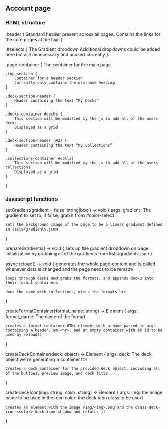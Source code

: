 ## Account page

### HTML structure

.header {
    Standard header present across all pages. Contains the links for the core pages at the top.
}

.#selects {
	The Gradient dropdown
	Additional dropdowns could be added here but are unnecessary and unused currently
}

.page-container {
	The container for the main page

	.top-section {
		Container for a header section
		Currently only contains the username heading
	}

	.deck-section-header {
		Header containing the text “My Decks”
	}

	.decks-container #decks {
		This section will be modified by the js to add all of the users decks
		Displayed as a grid
	}

	.deck-section-header (#2) {
		Header containing the text “My Collections”
	}

	.collections-container #colls{
		This section will be modified by the js to add all of the users collections
		Displayed as a grid
	}

}

### Javascript functions

setGradient(gradient = false: string|bool) -> void {
    args:
        gradient: The gradient to set to, if false, grab it from #color-select

    sets the background image of the page to be a linear gradient defined in lists/gradients.json
}

prepareGradients() -> void {
    sets up the gradient dropdown on page initialization by grabbing all of the gradients from lists/gradients.json
}

async reload() -> void {
    generates the whole page content and is called whenever data is changed and the page needs to be remade

    loops through decks and grabs the formats, and appends decks into their format containers

    does the same with collections, minus the formats bit
}

createFormatContainer(format_name: string) -> Element {
    args:
        format_name: The name of the format
    
    creates a format container HTML element with a name passed in args containing a header, an <hr>, and an empty container with an id to be used by reload()
}

createDeckContainer(deck: object) -> Element {
    args:
        deck: The deck object we're generating a container for
    
    Creates a deck container for the provided deck object, including all of the buttons, preview image, and deck title
}

createDeckIcon(img: string, color: string) -> Element {
    args:
        img: the image name to be used in the icon
        color: the deck-icon class to be used

    Creates an element with the image /img/<img>.png and the class deck-icon-<color> deck-icon-shadow and returns it
}
